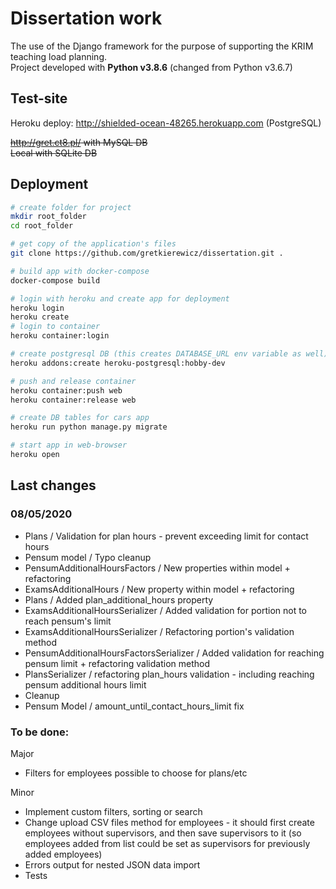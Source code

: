 # Dissertation work

The use of the Django framework for the purpose of supporting the KRIM teaching load planning.\
Project developed with **Python v3.8.6** (changed from Python v3.6.7)

## Test-site

Heroku deploy: http://shielded-ocean-48265.herokuapp.com (PostgreSQL)

~~http://gret.ct8.pl/ with MySQL DB\
Local with SQLite DB~~

## Deployment

```bash
# create folder for project
mkdir root_folder
cd root_folder

# get copy of the application's files
git clone https://github.com/gretkierewicz/dissertation.git .

# build app with docker-compose
docker-compose build

# login with heroku and create app for deployment
heroku login
heroku create
# login to container
heroku container:login

# create postgresql DB (this creates DATABASE_URL env variable as well)
heroku addons:create heroku-postgresql:hobby-dev

# push and release container
heroku container:push web
heroku container:release web

# create DB tables for cars app
heroku run python manage.py migrate

# start app in web-browser
heroku open
```

## Last changes

### 08/05/2020

- Plans / Validation for plan hours - prevent exceeding limit for contact hours
- Pensum model / Typo cleanup
- PensumAdditionalHoursFactors / New properties within model + refactoring
- ExamsAdditionalHours / New property within model + refactoring
- Plans / Added plan_additional_hours property
- ExamsAdditionalHoursSerializer / Added validation for portion not to reach pensum's limit
- ExamsAdditionalHoursSerializer / Refactoring portion's validation method
- PensumAdditionalHoursFactorsSerializer / Added validation for reaching pensum limit + refactoring validation method
- PlansSerializer / refactoring plan_hours validation - including reaching pensum additional hours limit
- Cleanup
- Pensum Model / amount_until_contact_hours_limit fix

### To be done:

Major
- Filters for employees possible to choose for plans/etc

Minor
- Implement custom filters, sorting or search
- Change upload CSV files method for employees - it should first create employees without supervisors, and then save
  supervisors to it (so employees added from list could be set as supervisors for previously added employees)
- Errors output for nested JSON data import
- Tests
